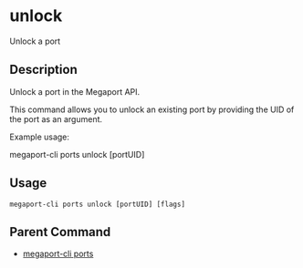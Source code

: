# unlock

Unlock a port

## Description

Unlock a port in the Megaport API.

This command allows you to unlock an existing port by providing the UID of the port as an argument.

Example usage:

  megaport-cli ports unlock [portUID]



## Usage

```
megaport-cli ports unlock [portUID] [flags]
```



## Parent Command

* [megaport-cli ports](ports.md)







